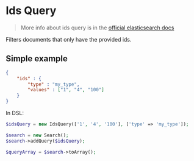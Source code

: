 # Ids Query

> More info about ids query is in the [official elasticsearch docs][1]

Filters documents that only have the provided ids.

## Simple example

```JSON
{
    "ids" : {
        "type" : "my_type",
        "values" : ["1", "4", "100"]
    }
}
```

In DSL:

```php
$idsQuery = new IdsQuery(['1', '4', '100'], ['type' => 'my_type']);

$search = new Search();
$search->addQuery($idsQuery);

$queryArray = $search->toArray();
```

[1]: https://www.elastic.co/guide/en/elasticsearch/reference/current/query-dsl-ids-query.html
